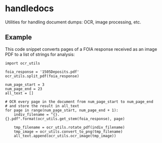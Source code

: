 # handledocs
Utilities for handling document dumps: OCR, image processing, etc.

## Example

This code snippet converts pages of a FOIA response received as an image PDF to a list of strings for analysis:  

```
import ocr_utils

foia_response = '1505Deposits.pdf'
ocr_utils.split_pdf(foia_response)

num_page_start = 3
num_page_end = 23
all_text = []

# OCR every page in the document from num_page_start to num_page_end 
# and store the result in all_text
for page in range(num_page_start, num_page_end + 1):
    indiv_filename = "{}.{}.pdf".format(ocr_utils.get_stem(foia_response), page)
    
    tmp_filename = ocr_utils.rotate_pdf(indiv_filename)
    tmp_image = ocr_utils.convert_to_png(tmp_filename)
    all_text.append(ocr_utils.ocr_image(tmp_image))
```
